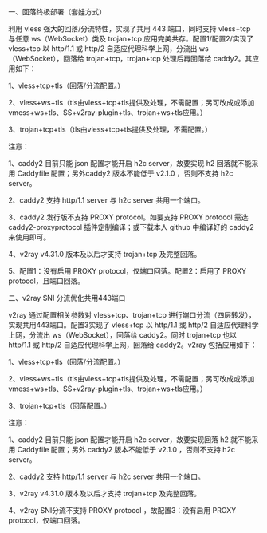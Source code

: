 一、回落终极部署（套娃方式）

利用 vless 强大的回落/分流特性，实现了共用 443 端口，同时支持 vless+tcp 与任意 ws（WebSocket）类及 trojan+tcp 应用完美共存。配置1/配置2/实现了 vless+tcp 以 http/1.1 或 http/2 自适应代理科学上网，分流出 ws（WebSocket），回落给 trojan+tcp，trojan+tcp 处理后再回落给 caddy2。其应用如下：

1、vless+tcp+tls（回落/分流配置。）

2、vless+ws+tls（tls由vless+tcp+tls提供及处理，不需配置；另可改成或添加vmess+ws+tls、SS+v2ray-plugin+tls、trojan+ws+tls应用。）

3、trojan+tcp+tls（tls由vless+tcp+tls提供及处理，不需配置。）

注意：

1、caddy2 目前只能 json 配置才能开启 h2c server，故要实现 h2 回落就不能采用 Caddyfile 配置；另外caddy2 版本不能低于 v2.1.0 ，否则不支持 h2c server。

2、caddy2 支持 http/1.1 server 与 h2c server 共用一个端口。

3、caddy2 发行版不支持 PROXY protocol。如要支持 PROXY protocol 需选 caddy2-proxyprotocol 插件定制编译；或下载本人 github 中编译好的 caddy2 来使用即可。

4、v2ray v4.31.0 版本及以后才支持 trojan+tcp 及完整回落。

5、配置1：没有启用 PROXY protocol，仅端口回落。配置2：启用了 PROXY protocol，且端口回落。

二、v2ray SNI 分流优化共用443端口

v2ray 通过配置相关参数对 vless+tcp、trojan+tcp 进行端口分流（四层转发），实现共用443端口。配置3实现了 vless+tcp 以 http/1.1 或 http/2 自适应代理科学上网，分流出 ws（WebSocket），回落给 caddy2。同时 trojan+tcp 也以 http/1.1 或 http/2 自适应代理科学上网，回落给 caddy2。v2ray 包括应用如下：

1、vless+tcp+tls（回落/分流配置。）

2、vless+ws+tls（tls由vless+tcp+tls提供及处理，不需配置；另可改成或添加vmess+ws+tls、SS+v2ray-plugin+tls、trojan+ws+tls应用。）

3、trojan+tcp+tls（回落配置。）

注意：

1、caddy2 目前只能 json 配置才能开启 h2c server，故要实现回落 h2 就不能采用 Caddyfile 配置；另外 caddy2 版本不能低于 v2.1.0 ，否则不支持 h2c server。

2、caddy2 支持 http/1.1 server 与 h2c server 共用一个端口。

3、v2ray v4.31.0 版本及以后才支持 trojan+tcp 及完整回落。

4、v2ray SNI分流不支持 PROXY protocol ，故配置3：没有启用 PROXY protocol，仅端口回落。
